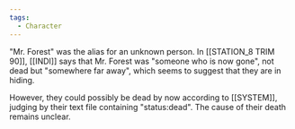 ```yaml
---
tags:
  - Character
---
```


"Mr. Forest" was the alias for an unknown person. In [[STATION_8 TRIM 90]], [[INDI]] says that Mr. Forest was "someone who is now gone", not dead but "somewhere far away", which seems to suggest that they are in hiding.

However,  they could possibly be dead by now according to [[SYSTEM]], judging by their text file containing "status:dead". The cause of their death remains unclear.